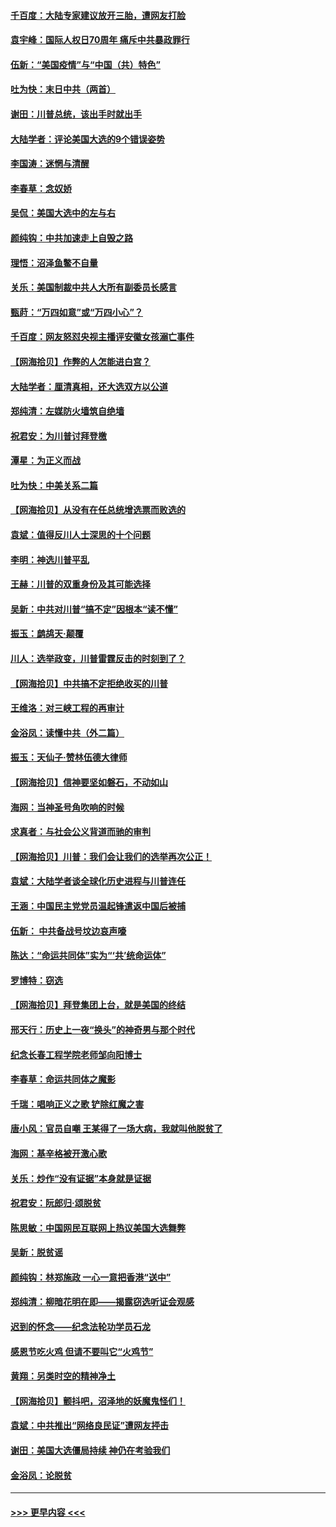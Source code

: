 #### [千百度：大陆专家建议放开三胎，遭网友打脸](../pages/nsc993/n12614456.md?t=12121802) 
#### [袁宇峰：国际人权日70周年 痛斥中共暴政罪行](../pages/nsc993/n12611965.md?t=12121802) 
#### [伍新：“美国疫情”与“中国（共）特色”](../pages/nsc993/n12611463.md?t=12121802) 
#### [吐为快：末日中共（两首）](../pages/nsc993/n12611461.md?t=12121802) 
#### [谢田：川普总统，该出手时就出手](../pages/nsc993/n12610905.md?t=12121802) 
#### [大陆学者：评论美国大选的9个错误姿势](../pages/nsc993/n12609586.md?t=12121802) 
#### [李国涛：迷惘与清醒](../pages/nsc993/n12607532.md?t=12121802) 
#### [李春草：念奴娇](../pages/nsc993/n12607083.md?t=12121802) 
#### [吴侃：美国大选中的左与右](../pages/nsc993/n12607054.md?t=12121802) 
#### [颜纯钩：中共加速走上自毁之路](../pages/nsc993/n12606473.md?t=12121802) 
#### [理悟：沼泽鱼鳖不自量](../pages/nsc993/n12606454.md?t=12121802) 
#### [关乐：美国制裁中共人大所有副委员长感言](../pages/nsc993/n12606442.md?t=12121802) 
#### [甄莳：“万四如意”或“万四小心”？](../pages/nsc993/n12606091.md?t=12121802) 
#### [千百度：网友怒怼央视主播评安徽女孩溺亡事件](../pages/nsc993/n12605370.md?t=12121802) 
#### [【网海拾贝】作弊的人怎能进白宫？](../pages/nsc993/n12603546.md?t=12121802) 
#### [大陆学者：厘清真相，还大选双方以公道](../pages/nsc993/n12603475.md?t=12121802) 
#### [郑纯清：左媒防火墙筑自绝墙](../pages/nsc993/n12602226.md?t=12121802) 
#### [祝君安：为川普讨拜登檄](../pages/nsc993/n12602199.md?t=12121802) 
#### [潭星：为正义而战](../pages/nsc993/n12600926.md?t=12121802) 
#### [吐为快：中美关系二篇](../pages/nsc993/n12600908.md?t=12121802) 
#### [【网海拾贝】从没有在任总统增选票而败选的](../pages/nsc993/n12600435.md?t=12121802) 
#### [袁斌：值得反川人士深思的十个问题](../pages/nsc993/n12600332.md?t=12121802) 
#### [李明：神选川普平乱](../pages/nsc993/n12599751.md?t=12121802) 
#### [王赫：川普的双重身份及其可能选择](../pages/nsc993/n12599723.md?t=12121802) 
#### [吴新：中共对川普“搞不定”因根本“读不懂”](../pages/nsc993/n12599502.md?t=12121802) 
#### [振玉：鹧鸪天‧颠覆](../pages/nsc993/n12599494.md?t=12121802) 
#### [川人：选举政变，川普雷霆反击的时刻到了？](../pages/nsc993/n12599291.md?t=12121802) 
#### [【网海拾贝】中共搞不定拒绝收买的川普](../pages/nsc993/n12598955.md?t=12121802) 
#### [王维洛：对三峡工程的再审计](../pages/nsc993/n12598436.md?t=12121802) 
#### [金浴凤：读懂中共（外二篇）](../pages/nsc993/n12597943.md?t=12121802) 
#### [振玉：天仙子‧赞林伍德大律师](../pages/nsc993/n12597929.md?t=12121802) 
#### [【网海拾贝】信神要坚如磐石，不动如山](../pages/nsc993/n12597901.md?t=12121802) 
#### [海网：当神圣号角吹响的时候](../pages/nsc993/n12595891.md?t=12121802) 
#### [求真者：与社会公义背道而驰的审判](../pages/nsc993/n12595868.md?t=12121802) 
#### [【网海拾贝】川普：我们会让我们的选举再次公正！](../pages/nsc993/n12594930.md?t=12121802) 
#### [袁斌：大陆学者谈全球化历史进程与川普连任](../pages/nsc993/n12594690.md?t=12121802) 
#### [王涵：中国民主党党员温起锋遣返中国后被捕](../pages/nsc993/n12594540.md?t=12121802) 
#### [伍新： 中共备战号坟边哀声嚎](../pages/nsc993/n12593086.md?t=12121802) 
#### [陈达：“命运共同体”实为“‘共’统命运体”](../pages/nsc993/n12590865.md?t=12121802) 
#### [罗博特：窃选](../pages/nsc993/n12590619.md?t=12121802) 
#### [【网海拾贝】拜登集团上台，就是美国的终结](../pages/nsc993/n12589725.md?t=12121802) 
#### [邢天行：历史上一夜“换头”的神奇男与那个时代](../pages/nsc993/n12589424.md?t=12121802) 
#### [纪念长春工程学院老师邹向阳博士](../pages/nsc993/n12585390.md?t=12121802) 
#### [李春草：命运共同体之魔影](../pages/nsc993/n12585026.md?t=12121802) 
#### [千瑞：唱响正义之歌 铲除红魔之害](../pages/nsc993/n12585002.md?t=12121802) 
#### [唐小风：官员自嘲 王某得了一场大病，我就叫他脱贫了](../pages/nsc993/n12584981.md?t=12121802) 
#### [海网：基辛格被开激心歌](../pages/nsc993/n12584946.md?t=12121802) 
#### [关乐：炒作“没有证据”本身就是证据](../pages/nsc993/n12583146.md?t=12121802) 
#### [祝君安：阮郎归‧颂脱贫](../pages/nsc993/n12583119.md?t=12121802) 
#### [陈思敏：中国网民互联网上热议美国大选舞弊](../pages/nsc993/n12582845.md?t=12121802) 
#### [吴新：脱贫谣](../pages/nsc993/n12580839.md?t=12121802) 
#### [颜纯钩：林郑施政 一心一意把香港“送中”](../pages/nsc993/n12580805.md?t=12121802) 
#### [郑纯清：柳暗花明在即——揭露窃选听证会观感](../pages/nsc993/n12580795.md?t=12121802) 
#### [迟到的怀念——纪念法轮功学员石龙](../pages/nsc993/n12580245.md?t=12121802) 
#### [感恩节吃火鸡  但请不要叫它“火鸡节”](../pages/nsc993/n12580252.md?t=12121802) 
#### [黄翔：另类时空的精神净土](../pages/nsc993/n12578638.md?t=12121802) 
#### [【网海拾贝】颤抖吧，沼泽地的妖魔鬼怪们！](../pages/nsc993/n12578552.md?t=12121802) 
#### [袁斌：中共推出“网络良民证”遭网友抨击](../pages/nsc993/n12578511.md?t=12121802) 
#### [谢田：美国大选僵局持续 神仍在考验我们](../pages/nsc993/n12577432.md?t=12121802) 
#### [金浴凤：论脱贫](../pages/nsc993/n12576386.md?t=12121802) 

----
#### [ >>> 更早内容 <<< ](../indexes/nsc993-earlier.md)
